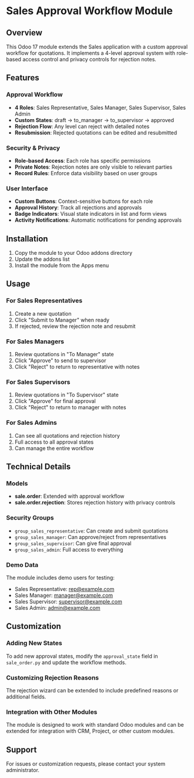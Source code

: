 # Sales Approval Workflow Module

## Overview
This Odoo 17 module extends the Sales application with a custom approval workflow for quotations. It implements a 4-level approval system with role-based access control and privacy controls for rejection notes.

## Features

### Approval Workflow
- **4 Roles**: Sales Representative, Sales Manager, Sales Supervisor, Sales Admin
- **Custom States**: draft → to_manager → to_supervisor → approved
- **Rejection Flow**: Any level can reject with detailed notes
- **Resubmission**: Rejected quotations can be edited and resubmitted

### Security & Privacy
- **Role-based Access**: Each role has specific permissions
- **Private Notes**: Rejection notes are only visible to relevant parties
- **Record Rules**: Enforce data visibility based on user groups

### User Interface
- **Custom Buttons**: Context-sensitive buttons for each role
- **Approval History**: Track all rejections and approvals
- **Badge Indicators**: Visual state indicators in list and form views
- **Activity Notifications**: Automatic notifications for pending approvals

## Installation

1. Copy the module to your Odoo addons directory
2. Update the addons list
3. Install the module from the Apps menu

## Usage

### For Sales Representatives
1. Create a new quotation
2. Click "Submit to Manager" when ready
3. If rejected, review the rejection note and resubmit

### For Sales Managers
1. Review quotations in "To Manager" state
2. Click "Approve" to send to supervisor
3. Click "Reject" to return to representative with notes

### For Sales Supervisors
1. Review quotations in "To Supervisor" state
2. Click "Approve" for final approval
3. Click "Reject" to return to manager with notes

### For Sales Admins
1. Can see all quotations and rejection history
2. Full access to all approval states
3. Can manage the entire workflow

## Technical Details

### Models
- **sale.order**: Extended with approval workflow
- **sale.order.rejection**: Stores rejection history with privacy controls

### Security Groups
- `group_sales_representative`: Can create and submit quotations
- `group_sales_manager`: Can approve/reject from representatives
- `group_sales_supervisor`: Can give final approval
- `group_sales_admin`: Full access to everything

### Demo Data
The module includes demo users for testing:
- Sales Representative: rep@example.com
- Sales Manager: manager@example.com
- Sales Supervisor: supervisor@example.com
- Sales Admin: admin@example.com

## Customization

### Adding New States
To add new approval states, modify the `approval_state` field in `sale_order.py` and update the workflow methods.

### Customizing Rejection Reasons
The rejection wizard can be extended to include predefined reasons or additional fields.

### Integration with Other Modules
The module is designed to work with standard Odoo modules and can be extended for integration with CRM, Project, or other custom modules.

## Support
For issues or customization requests, please contact your system administrator.
